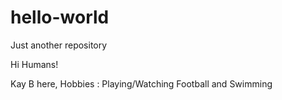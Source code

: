 # hello-world
Just another repository

Hi Humans!

Kay B here,
Hobbies : Playing/Watching Football and Swimming
